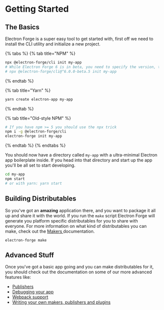 # Getting Started

## The Basics

Electron Forge is a super easy tool to get started with, first off we need to install the CLI utility and initialize a new project.

{% tabs %}
{% tab title="NPM" %}
```bash
npx @electron-forge/cli init my-app
# While Electron Forge 6 is in beta, you need to specify the version, too:
# npx @electron-forge/cli@^6.0.0-beta.5 init my-app
```
{% endtab %}

{% tab title="Yarn" %}
```bash
yarn create electron-app my-app
```
{% endtab %}

{% tab title="Old-style NPM" %}
```bash
# If you have npm >= 5 you should use the npx trick
npm i -g @electron-forge/cli
electron-forge init my-app
```
{% endtab %}
{% endtabs %}

You should now have a directory called `my-app` with a ultra-minimal Electron app boilerplate inside.  If you head into that directory and start up the app you'll be all set to start developing.

```bash
cd my-app
npm start
# or with yarn: yarn start
```

## Building Distributables

So you've got an **amazing** application there, and you want to package it all up and share it with the world.  If you run the `make` script Electron Forge will generate you platform specific distributables for you to share with everyone.  For more information on what kind of distributables you can make, check out the [Makers ](makers/)documentation.

```text
electron-forge make
```

## Advanced Stuff

Once you've got a basic app going and you can make distributables for it, you should check out the documentation on some of our more advanced features like:

* [Publishers](publishers/)
* [Debugging your app](debugging.md)
* [Webpack support](plugins/webpack.md)
* [Writing your own makers, publishers and plugins](extending-electron-forge/)

